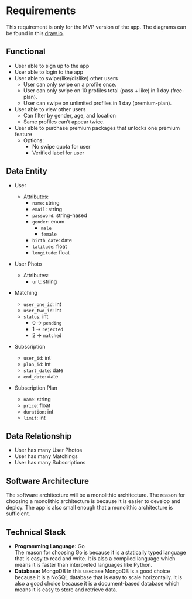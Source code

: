 # Requirements

This requirement is only for the MVP version of the app. The diagrams can be found in this [draw.io](https://drive.google.com/file/d/1mZI80SHS0B5LvmvcMb81fN2onL_vn0EX/view?usp=sharing).

## Functional

- User able to sign up to the app
- User able to login to the app
- User able to swipe(like/dislike) other users
  - User can only swipe on a profile once.
  - User can only swipe on 10 profiles total (pass + like) in 1 day (free-plan).
  - User can swipe on unlimited profiles in 1 day (premium-plan).
- User able to view other users
  - Can filter by gender, age, and location
  - Same profiles can’t appear twice.
- User able to purchase premium packages that unlocks one premium feature
  - Options:
    - No swipe quota for user
    - Verified label for user

## Data Entity

- User
  - Attributes:
    - `name`: string
    - `email`: string
    - `password`: string-hased
    - `gender`: enum
      - `male`
      - `female`
    - `birth_date`: date
    - `latitude`: float
    - `longitude`: float

- User Photo
  - Attributes:
    - `url`: string

- Matching
  - `user_one_id`: int
  - `user_two_id`: int
  - `status`: int
    - 0 -> `pending`
    - 1 -> `rejected`
    - 2 -> `matched`

- Subscription
  - `user_id`: int
  - `plan_id`: int
  - `start_date`: date
  - `end_date`: date

- Subscription Plan
  - `name`: string
  - `price`: float
  - `duration`: int
  - `limit`: int

## Data Relationship

- User has many User Photos
- User has many Matchings
- User has many Subscriptions

## Software Architecture

The software architecture will be a monolithic architecture. The reason for choosing a monolithic architecture is because it is easier to develop and deploy. The app is also small enough that a monolithic architecture is sufficient.

## Technical Stack

- **Programming Language:** Go  
  The reason for choosing Go is because it is a statically typed language that is easy to read and write. It is also a compiled language which means it is faster than interpreted languages like Python.
- **Database:** MongoDB
  In this usecase MongoDB is a good choice because it is a NoSQL database that is easy to scale horizontally. It is also a good choice because it is a document-based database which means it is easy to store and retrieve data.
